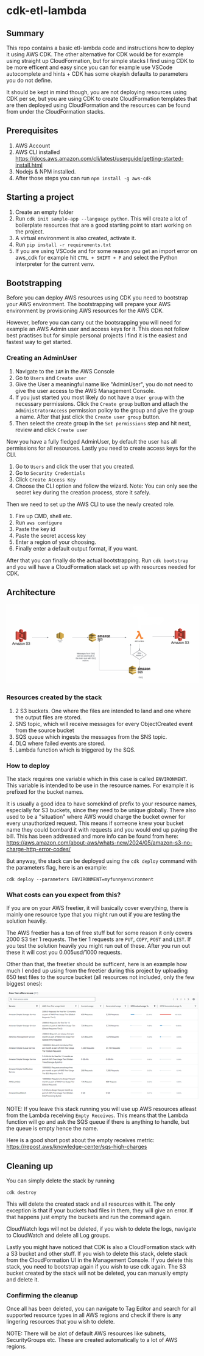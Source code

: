# cdk-etl-lambda

## Summary

This repo contains a basic etl-lambda code and instructions how to deploy it using AWS CDK. The other alternative for CDK would be for example using straight up CloudFormation, but for simple stacks I find using CDK to be more efficent and easy since you can for example use VSCode autocomplete and hints + CDK has some okayish defaults to parameters you do not define.

It should be kept in mind though, you are not deploying resources using CDK per se, but you are using CDK to create CloudFormation templates that are then deployed using CloudFormation and the resources can be found from under the CloudFormation stacks.

## Prerequisites

1. AWS Account
2. AWS CLI installed https://docs.aws.amazon.com/cli/latest/userguide/getting-started-install.html
3. Nodejs & NPM installed.
4. After those steps you can run ```npm install -g aws-cdk```

## Starting a project

1. Create an empty folder
2. Run ```cdk init sample-app --language python```. This will create a lot of boilerplate resources that are a good starting point to start working on the project.
3. A virtual environment is also created, activate it.
4. Run ```pip install -r requirements.txt```
5. If you are using VSCode and for some reason you get an import error on aws_cdk for example hit ```CTRL + SHIFT + P``` and select the Python interpreter for the current venv.

## Bootstrapping 

Before you can deploy AWS resources using CDK you need to bootstrap your AWS environment. The bootstrapping will prepare your AWS environment by provisioning AWS resources for the AWS CDK.

However, before you can carry out the bootsrapping you will need for example an AWS Admin user and access keys for it. This does not follow best practises but for simple personal projects I find it is the easiest and fastest way to get started.

### Creating an AdminUser

1. Navigate to the ```IAM``` in the AWS Console
2. Go to ```Users``` and ```Create user```
3. Give the User a meaningful name like "AdminUser", you do not need to give the user access to the AWS Management Console.
4. If you just started you most likely do not have a ```User group``` with the necessary permissions. Click the ```Create group``` button and attach the ```AdministratorAccess``` permission policy to the group and give the group a name. After that just click the ```Create user group``` button.
5. Then select the create group in the ```Set permissions``` step and hit next, review and click ```Create user```

Now you have a fully fledged AdminUser, by default the user has all permissions for all resources. Lastly you need to create access keys for the CLI.

1. Go to  ```Users``` and click the user that you created.
2. Go to ```Security Credentials```
3. Click ```Create Access Key```
4. Choose the CLI option and follow the wizard. Note: You can only see the secret key during the creation process, store it safely.

Then we need to set up the AWS CLI to use the newly created role.

1. Fire up CMD, shell etc.
2. Run ```aws configure```
3. Paste the key id
4. Paste the secret access key
5. Enter a region of your choosing.
6. Finally enter a default output format, if you want.

After that you can finally do the actual bootstrapping. Run ```cdk bootstrap``` and you will have a CloudFormation stack set up with resources needed for CDK.

## Architecture

![overview](Pics/overview.png)

### Resources created by the stack

1. 2 S3 buckets. One where the files are intended to land and one where the output files are stored.
2. SNS topic, which will receive messages for every ObjectCreated event from the source bucket
3. SQS queue which ingests the messages from the SNS topic.
4. DLQ where failed events are stored.
5. Lambda function which is triggered by the SQS.

### How to deploy

The stack requires one variable which in this case is called ```ENVIRONMENT```. This variable is intended to be use in the resource names. For example it is prefixed for the bucket names. 

It is usually a good idea to have somekind of prefix to your resource names, especially for S3 buckets, since they need to be unique globally. There also used to be a "situation" where AWS would charge the bucket owner for every unauthorized request. This means if someone knew your bucket name they could bombard it with requests and you would end up paying the bill. This has been addressed and more info can be found from here: https://aws.amazon.com/about-aws/whats-new/2024/05/amazon-s3-no-charge-http-error-codes/

But anyway, the stack can be deployed using the ```cdk deploy``` command with the parameters flag, here is an example:

```
cdk deploy --parameters ENVIRONMENT=myfunnyenvironment
```

### What costs can you expect from this?

If you are on your AWS freetier, it will basically cover everything, there is mainly one resource type that you might run out if you are testing the solution heavily.

The AWS freetier has a ton of free stuff but for some reason it only covers 2000 S3 tier 1 requests. The tier 1 requests are ```PUT```, ```COPY```, ```POST``` and ```LIST```. If you test the solution heavily you might run out of these. After you run out these it will cost you 0.005usd/1000 requests.

Other than that, the freetier should be sufficent, here is an example how much I ended up using from the freetier during this project by uploading 650 test files to the source bucket (all resources not included, only the few biggest ones):

![freetier usage](Pics/aws_freetier_usage.png)

NOTE: If you leave this stack running you will use up AWS resources atleast from the Lambda receiving ```Empty Receives```. This means that the Lambda function will go and ask the SQS queue if there is anything to handle, but the queue is empty hence the name.

Here is a good short post about the empty receives metric: https://repost.aws/knowledge-center/sqs-high-charges

## Cleaning up

You can simply delete the stack by running

```
cdk destroy
```
This will delete the created stack and all resources with it. The only exception is that if your buckets had files in them, they will give an error. If that happens just empty the buckets and run the command again.

CloudWatch logs will not be deleted, if you wish to delete the logs, navigate to CloudWatch and delete all Log groups.

Lastly you might have noticed that CDK is also a CloudFormation stack with a S3 bucket and other stuff. If you wish to delete this stack, delete stack from the CloudFormation UI in the Management Console. If you delete this stack, you need to bootstrap again if you wish to use cdk again.
The S3 bucket created by the stack will not be deleted, you can manually empty and delete it.

### Confirming the cleanup

Once all has been deleted, you can navigate to Tag Editor and search for all supported resource types in all AWS regions and check if there is any lingering resources that you wish to delete.

NOTE: There will be alot of default AWS resources like subnets, SecurityGroups etc. These are created automatically to a lot of AWS regions.